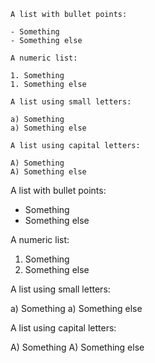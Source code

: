 ```
A list with bullet points:

- Something
- Something else

A numeric list:

1. Something
1. Something else

A list using small letters:

a) Something
a) Something else

A list using capital letters:

A) Something
A) Something else
```

A list with bullet points:

- Something
- Something else

A numeric list:

1. Something
1. Something else

A list using small letters:

a) Something
a) Something else

A list using capital letters:

A) Something
A) Something else
